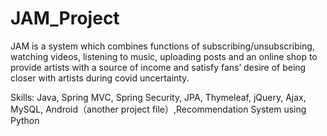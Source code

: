 # JAM_Project
JAM is a system which combines functions of subscribing/unsubscribing, watching videos, listening to music, uploading posts and an online shop to provide artists with a source of income and satisfy fans’ desire of being closer with artists during covid uncertainty.

Skills: Java, Spring MVC, Spring Security, JPA, Thymeleaf, jQuery, Ajax, MySQL, Android（another project file）,Recommendation System using Python
